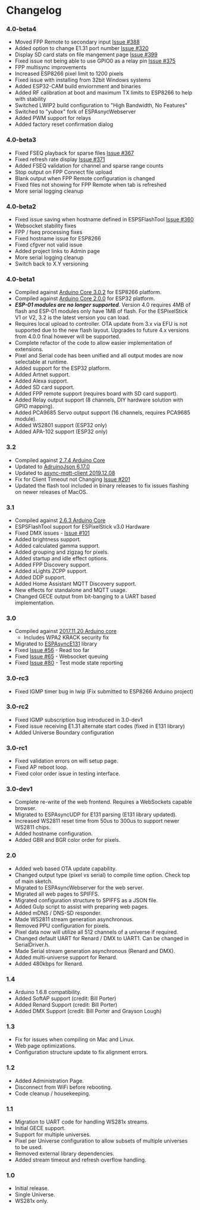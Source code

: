 
# Changelog

### 4.0-beta4

- Moved FPP Remote to secondary input [Issue #388](https://github.com/forkineye/ESPixelStick/issues/388)
- Added option to change E1.31 port number [Issue #320](https://github.com/forkineye/ESPixelStick/issues/320)
- Display SD card stats on file mangement page [Issue #399](https://github.com/forkineye/ESPixelStick/issues/399)
- Fixed issue not being able to use GPIO0 as a relay pin [Issue #375](https://github.com/forkineye/ESPixelStick/issues/375)
- FPP multisync improvements
- Increased ESP8266 pixel limit to 1200 pixels
- Fixed issue with installing from 32bit Windows systems
- Added ESP32-CAM build enviornment and binaries
- Added RF calibration at boot and maximum TX limits to ESP8266 to help with stability
- Switched LWIP2 build configuration to "High Bandwidth, No Features"
- Switched to "yubox" fork of ESPAsnycWebserver
- Added PWM support for relays
- Added factory reset confirmation dialog

### 4.0-beta3

- Fixed FSEQ playback for sparse files [Issue #367](https://github.com/forkineye/ESPixelStick/issues/367)
- Fixed refresh rate display [Issue #371](https://github.com/forkineye/ESPixelStick/issues/371)
- Added FSEQ validation for channel and sparse range counts
- Stop output on FPP Connect file upload
- Blank output when FPP Remote configuration is changed
- Fixed files not showing for FPP Remote when tab is refreshed
- More serial logging cleanup

### 4.0-beta2

- Fixed issue saving when hostname defined in ESPSFlashTool [Issue #360](https://github.com/forkineye/ESPixelStick/issues/360)
- Websocket stability fixes
- FPP / fseq processing fixes
- Fixed hostname issue for ESP8266
- Fixed cfgver not valid issue
- Added project links to Admin page
- More serial logging cleanup
- Switch back to X.Y versioning

### 4.0-beta1

- Compiled against [Arduino Core 3.0.2](https://github.com/esp8266/Arduino/releases/tag/3.0.2) for ESP8266 platform.
- Compiled against [Arduino Core 2.0.0](https://github.com/espressif/arduino-esp32/releases/tag/2.0.0) for ESP32 platform.
- ***ESP-01 modules are no longer supported***. Version 4.0 requires 4MB of flash and ESP-01 modules only have 1MB of flash. For the ESPixelStick V1 or V2, 3.2 is the latest version you can load.
- Requires local upload to controller. OTA update from 3.x via EFU is not supported due to the new flash layout.  Upgrades to future 4.x versions from 4.0.0 final however will be supported.
- Complete refactor of the code to allow easier implementation of extensions.
- Pixel and Serial code has been unified and all output modes are now selectable at runtime.
- Added support for the ESP32 platform.
- Added Artnet support.
- Added Alexa support.
- Added SD card support.
- Added FPP remote support (requires board with SD card support).
- Added Relay output support (8 channels, DIY hardware solution with GPIO mapping).
- Added PCA9685 Servo output support (16 channels, requires PCA9685 module).
- Added WS2801 support (ESP32 only)
- Added APA-102 support (ESP32 only)

### 3.2

- Compiled against [2.7.4 Arduino Core](https://github.com/esp8266/Arduino/releases/tag/2.7.4)
- Updated to [AdruinoJson 6.17.0](https://github.com/bblanchon/ArduinoJson/releases/tag/v6.17.0)
- Updated to [async-mqtt-client 2019.12.08](https://github.com/marvinroger/async-mqtt-client/tree/7f1ba481a22d56ccf123e4b2f6e555d134c956d0)
- Fix for Client Timeout not Changing [Issue #201](https://github.com/forkineye/ESPixelStick/issues/201)
- Updated the flash tool included in binary releases to fix issues flashing on newer releases of MacOS.

### 3.1

- Compiled against [2.6.3 Arduino Core](https://github.com/esp8266/Arduino/releases/tag/2.6.3)
- ESPSFlashTool support for ESPixelStick v3.0 Hardware
- Fixed DMX issues - [Issue #101](https://github.com/forkineye/ESPixelStick/issues/101)
- Added brightness support.
- Added calculated gamma support.
- Added grouping and zigzag for pixels.
- Added startup and idle effect options.
- Added FPP Discovery support.
- Added xLights ZCPP support.
- Added DDP support.
- Added Home Assistant MQTT Discovery support.
- New effects for standalone and MQTT usage.
- Changed GECE output from bit-banging to a UART based implementation.

### 3.0

- Compiled against [2017.11.20 Arduino core](https://github.com/esp8266/Arduino/tree/117bc875ffdd1f4b11af0dd236e0e12a84748e53)
  - Includes WPA2 KRACK security fix
- Migrated to [ESPAsyncE131](https://github.com/forkineye/ESPAsyncE131) library
- Fixed [Issue #56](https://github.com/forkineye/ESPixelStick/issues/56) - Read too far
- Fixed [Issue #65](https://github.com/forkineye/ESPixelStick/issues/65) - Websocket queuing
- Fixed [Issue #80](https://github.com/forkineye/ESPixelStick/issues/80) - Test mode state reporting

### 3.0-rc3

- Fixed IGMP timer bug in lwip (Fix submitted to ESP8266 Arduino project)

### 3.0-rc2

- Fixed IGMP subscription bug introduced in 3.0-dev1
- Fixed issue receiving E1.31 alternate start codes (fixed in E131 library)
- Added Universe Boundary configuration

### 3.0-rc1

- Fixed validation errors on wifi setup page.
- Fixed AP reboot loop.
- Fixed color order issue in testing interface.

### 3.0-dev1

- Complete re-write of the web frontend. Requires a WebSockets capable browser.
- Migrated to ESPAsyncUDP for E131 parsing (E131 library updated).
- Increased WS2811 reset time from 50us to 300us to support newer WS2811 chips.
- Added hostname configuration.
- Added GBR and BGR color order for pixels.

### 2.0

- Added web based OTA update capability.
- Changed output type (pixel vs serial) to compile time option. Check top of main sketch.
- Migrated to ESPAsyncWebserver for the web server.
- Migrated all web pages to SPIFFS.
- Migrated configuration structure to SPIFFS as a JSON file.
- Added Gulp script to assist with preparing web pages.
- Added mDNS / DNS-SD responder.
- Made WS2811 stream generation asynchronous.
- Removed PPU configuration for pixels.
- Pixel data now will utilize all 512 channels of a universe if required.
- Changed default UART for Renard / DMX to UART1. Can be changed in SerialDriver.h.
- Made Serial stream generation asynchronous (Renard and DMX).
- Added multi-universe support for Renard.
- Added 480kbps for Renard.

### 1.4

- Arduino 1.6.8 compatibility.
- Added SoftAP support (credit: Bill Porter)
- Added Renard Support (credit: Bill Porter)
- Added DMX Support (credit: Bill Porter and Grayson Lough)

### 1.3

- Fix for issues when compiling on Mac and Linux.
- Web page optimizations.
- Configuration structure update to fix alignment errors.

### 1.2

- Added Administration Page.
- Disconnect from WiFi before rebooting.
- Code cleanup / housekeeping.

### 1.1

- Migration to UART code for handling WS281x streams.
- Initial GECE support.
- Support for multiple universes.
- Pixel per Universe configuration to allow subsets of multiple universes to be used.
- Removed external library dependencies.
- Added stream timeout and refresh overflow handling.

### 1.0

- Initial release.
- Single Universe.
- WS281x only.
